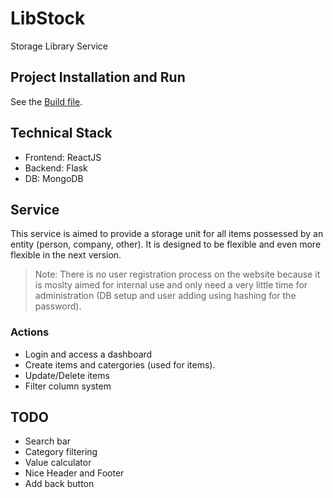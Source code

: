 # LibStock
Storage Library Service

## Project Installation and Run
See the [Build file](./docs/BUILD.md).

## Technical Stack
- Frontend: ReactJS
- Backend: Flask
- DB: MongoDB

## Service
This service is aimed to provide a storage unit for all items possessed by an entity (person, company, other). It is designed to be flexible and even more flexible in the next version.

> Note: There is no user registration process on the website because it is moslty aimed for internal use and only need a very little time for administration (DB setup and user adding using hashing for the password).

### Actions
- Login and access a dashboard
- Create items and catergories (used for items).
- Update/Delete items
- Filter column system

## TODO
- Search bar
- Category filtering
- Value calculator
- Nice Header and Footer
- Add back button
